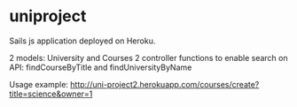 # uniproject

Sails js application deployed on Heroku.

2 models: University and Courses
2 controller functions to enable search on API: findCourseByTitle and findUniversityByName

Usage example: http://uni-project2.herokuapp.com/courses/create?title=science&owner=1
